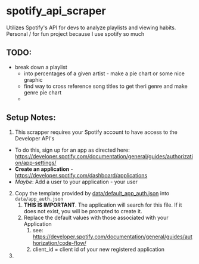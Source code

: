 # spotify_api_scraper
Utilizes Spotify's API for devs to analyze playlists and viewing habits. Personal / for fun project because I use spotify so much

## TODO:
* break down a playlist
  * into percentages of a given artist - make a pie chart or some nice graphic
  * find way to cross reference song titles to get theri genre and make genre pie chart
  *


## Setup Notes:
1. This scrapper requires your Spotify account to have access to the Developer API's
  * To do this, sign up for an app as directed here: https://developer.spotify.com/documentation/general/guides/authorization/app-settings/
  * **Create an application** - https://developer.spotify.com/dashboard/applications
  * *Maybe*: Add a user to your application - your user
2. Copy the template provided by [data/default_app_auth.json](data/default_app_auth.json) into `data/app_auth.json`
   1. **THIS IS IMPORTANT**. The application will search for this file. If it does not exist, you will be prompted to create it.
   2. Replace the default values with those associated with your Application
      1. see: https://developer.spotify.com/documentation/general/guides/authorization/code-flow/
      2. client_id = client id of your new registered application
3.
